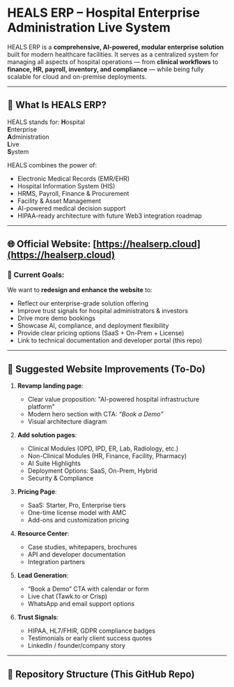 # HEALS ERP – Hospital Enterprise Administration Live System

HEALS ERP is a **comprehensive, AI-powered, modular enterprise solution** built for modern healthcare facilities. It serves as a centralized system for managing all aspects of hospital operations — from **clinical workflows** to **finance, HR, payroll, inventory, and compliance** — while being fully scalable for cloud and on-premise deployments.

---

## 🏥 What Is HEALS ERP?

HEALS stands for:
**H**ospital  
**E**nterprise  
**A**dministration  
**L**ive  
**S**ystem

HEALS combines the power of:
- Electronic Medical Records (EMR/EHR)
- Hospital Information System (HIS)
- HRMS, Payroll, Finance & Procurement
- Facility & Asset Management
- AI-powered medical decision support
- HIPAA-ready architecture with future Web3 integration roadmap

---

## 🌐 Official Website: [https://healserp.cloud](https://healserp.cloud)

### 🎯 Current Goals:
We want to **redesign and enhance the website** to:
- Reflect our enterprise-grade solution offering
- Improve trust signals for hospital administrators & investors
- Drive more demo bookings
- Showcase AI, compliance, and deployment flexibility
- Provide clear pricing options (SaaS + On-Prem + License)
- Link to technical documentation and developer portal (this repo)

---

## 🚀 Suggested Website Improvements (To-Do)

1. **Revamp landing page**:
   - Clear value proposition: "AI-powered hospital infrastructure platform"
   - Modern hero section with CTA: *“Book a Demo”*
   - Visual architecture diagram

2. **Add solution pages**:
   - Clinical Modules (OPD, IPD, ER, Lab, Radiology, etc.)
   - Non-Clinical Modules (HR, Finance, Facility, Pharmacy)
   - AI Suite Highlights
   - Deployment Options: SaaS, On-Prem, Hybrid
   - Security & Compliance

3. **Pricing Page**:
   - SaaS: Starter, Pro, Enterprise tiers
   - One-time license model with AMC
   - Add-ons and customization pricing

4. **Resource Center**:
   - Case studies, whitepapers, brochures
   - API and developer documentation
   - Integration partners

5. **Lead Generation**:
   - “Book a Demo” CTA with calendar or form
   - Live chat (Tawk.to or Crisp)
   - WhatsApp and email support options

6. **Trust Signals**:
   - HIPAA, HL7/FHIR, GDPR compliance badges
   - Testimonials or early client success quotes
   - LinkedIn / founder/company story

---

## 📁 Repository Structure (This GitHub Repo)

